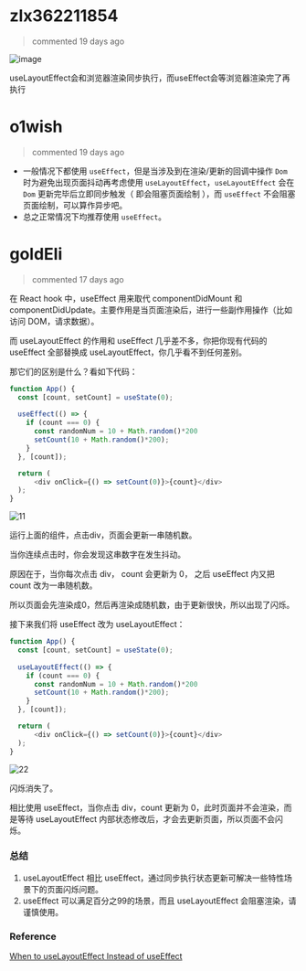 
# zlx362211854 
 > commented 19 days ago 

![image](https://user-images.githubusercontent.com/22437181/69851947-ed71d280-12bd-11ea-9e35-5c86e7997188.png)

useLayoutEffect会和浏览器渲染同步执行，而useEffect会等浏览器渲染完了再执行
# o1wish 
 > commented 19 days ago 

- 一般情况下都使用 `useEffect`，但是当涉及到在渲染/更新的回调中操作 `Dom` 时为避免出现页面抖动再考虑使用 `useLayoutEffect`，`useLayoutEffect` 会在 `Dom` 更新完毕后立即同步触发（ 即会阻塞页面绘制 ），而 `useEffect` 不会阻塞页面绘制，可以算作异步吧。
- 总之正常情况下均推荐使用 `useEffect`。
# goldEli 
 > commented 17 days ago 

在 React hook 中，useEffect 用来取代 componentDidMount 和 componentDidUpdate。主要作用是当页面渲染后，进行一些副作用操作（比如访问 DOM，请求数据）。

而 useLayoutEffect 的作用和 useEffect 几乎差不多，你把你现有代码的 useEffect 全部替换成 useLayoutEffect，你几乎看不到任何差别。

那它们的区别是什么？看如下代码：


```javascript
function App() {
  const [count, setCount] = useState(0);
  
  useEffect(() => {
    if (count === 0) {
      const randomNum = 10 + Math.random()*200
      setCount(10 + Math.random()*200);
    }
  }, [count]);

  return (
      <div onClick={() => setCount(0)}>{count}</div>
  );
}

```

![11](https://user-gold-cdn.xitu.io/2019/12/1/16ec0dcc15419be9?w=384&h=154&f=gif&s=14473)

运行上面的组件，点击div，页面会更新一串随机数。

当你连续点击时，你会发现这串数字在发生抖动。

原因在于，当你每次点击 div， count 会更新为 0， 之后 useEffect 内又把 count 改为一串随机数。

所以页面会先渲染成0，然后再渲染成随机数，由于更新很快，所以出现了闪烁。

接下来我们将 useEffect 改为 useLayoutEffect：


```javascript
function App() {
  const [count, setCount] = useState(0);
  
  useLayoutEffect(() => {
    if (count === 0) {
      const randomNum = 10 + Math.random()*200
      setCount(10 + Math.random()*200);
    }
  }, [count]);

  return (
      <div onClick={() => setCount(0)}>{count}</div>
  );
}

```

![22](https://user-gold-cdn.xitu.io/2019/12/1/16ec0dca05c0fa6e?w=334&h=122&f=gif&s=27475)


闪烁消失了。

相比使用 useEffect，当你点击 div，count 更新为 0，此时页面并不会渲染，而是等待 useLayoutEffect 内部状态修改后，才会去更新页面，所以页面不会闪烁。

### 总结

1. useLayoutEffect 相比 useEffect，通过同步执行状态更新可解决一些特性场景下的页面闪烁问题。
2. useEffect 可以满足百分之99的场景，而且 useLayoutEffect 会阻塞渲染，请谨慎使用。

### Reference

[When to useLayoutEffect Instead of useEffect](https://daveceddia.com/useeffect-vs-uselayouteffect/)